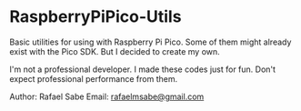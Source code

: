 # RaspberryPiPico-Utils
Basic utilities for using with Raspberry Pi Pico. Some of them might already exist with the Pico SDK. But I decided to create my own.

I'm not a professional developer. I made these codes just for fun. Don't expect professional performance from them.

Author: Rafael Sabe
Email: rafaelmsabe@gmail.com
